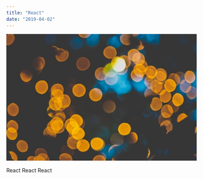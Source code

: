 ```yaml
---
title: "React"
date: "2019-04-02"
---
```


![yellow lights pic](yellowlights-bg.jpg)

React React React